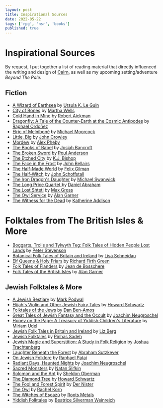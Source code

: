 ```yaml
---
layout: post
title: Inspirational Sources
date: 2022-05-22
tags: ['rpg', 'nsr', 'books']
published: true
---
```


# Inspirational Sources
By request, I put together a list of reading material that directly influenced the writing and design of [Cairn](https://cairnrpg.com), as well as my upcoming setting/adventure _Beyond The Pale_.

## Fiction
- [A Wizard of Earthsea](https://www.goodreads.com/book/show/13642.A_Wizard_of_Earthsea) by [Ursula K. Le Guin](https://www.ursulakleguin.com/)
- [City of Bones](https://www.goodreads.com/book/show/367335.City_of_Bones) by [Martha Wells](https://www.marthawells.com/)
- [Cold Hand in Mine](https://www.goodreads.com/book/show/357727.Cold_Hand_in_Mine) by [Robert Aickman](https://en.wikipedia.org/wiki/Robert_Aickman)
- [Dragonfly: A Tale of the Counter-Earth at the Cosmic Antipodes](https://www.goodreads.com/book/show/25497958-dragonfly) by [Raphael Ordoñez](http://raphordo.blogspot.com/)
- [Elric of Melniboné](https://www.goodreads.com/series/45166-chronicles-of-the-last-emperor-of-melnibon) by [Michael Moorcock](https://www.multiverse.org/)
- [Little, Big](https://www.goodreads.com/book/show/90619.Little_Big) by [John Crowley](http://johncrowleyauthor.com/)
- [Mordew](https://www.goodreads.com/book/show/53438794-mordew) by [Alex Pheby](https://twitter.com/alexpheby?lang=en)
- [The Books of Babel](https://www.goodreads.com/series/127130-the-books-of-babel) by [Josiah Bancroft](http://www.thebooksofbabel.com/)
- [The Broken Sword](https://www.goodreads.com/book/show/40500762-the-broken-sword) by [Poul Anderson](https://en.wikipedia.org/wiki/Poul_Anderson)
- [The Etched City](https://www.goodreads.com/book/show/944555.The_Etched_City) by [K.J. Bishop](https://kjbishop.net/category/writing/)
- [The Face in the Frost](https://www.goodreads.com/en/book/show/295803.The_Face_in_the_Frost) by [John Bellairs](https://en.wikipedia.org/wiki/John_Bellairs)
- [The Half-Made World](https://www.goodreads.com/book/show/8198773-the-half-made-world) by [Felix Gilman](https://en.wikipedia.org/wiki/Felix_Gilman)
- [The Half-Witch](https://www.goodreads.com/en/book/show/34455848-half-witch) by [John Schoffstall](https://www.johnschoffstall.com/)
- [The Iron Dragon's Daughter](https://www.goodreads.com/book/show/25781.The_Iron_Dragon_s_Daughter) by [Michael Swanwick](https://www.goodreads.com/author/show/14454.Michael_Swanwick/blog)
- [The Long Price Quartet ](https://www.goodreads.com/series/43409-long-price-quartet) by [Daniel Abraham](https://www.danielabraham.com/)
- [The Lost Shtetl](https://www.goodreads.com/en/boo/show/50496905-the-lost-shtetl) by [Max Gross](https://twitter.com/SchlubGross)
- [The Owl Service](https://www.goodreads.com/book/show/83829.The_Owl_Service) by [Alan Garner](https://en.wikipedia.org/wiki/Alan_Garner)
- [The Witness for the Dead](https://www.goodreads.com/en/book/show/41302953-the-witness-for-the-dead) by [Katherine Addison](https://www.katherineaddison.com/)

# Folktales from The British Isles & More
- [Boggarts, Trolls and Tylwyth Teg: Folk Tales of Hidden People Lost Lands](https://www.goodreads.com/book/show/59485749-boggarts-trolls-and-tylwyth-teg) by [Peter Stevenson](https://www.peterstevensonarts.co.uk/illustration)
- [Botanical Folk Tales of Britain and Ireland](https://www.goodreads.com/en/book/show/39966261-botanical-folk-tales-of-britain-and-ireland) by [Lisa Schneidau](https://www.lisaschneidau.co.uk/)
- [Elf Queens & Holy Friars](https://site.pennpress.org/icms-2021/9780812224252/elf-queens-and-holy-friars/) by [Richard Firth Green](https://english.osu.edu/people/green.693)
- [Folk Tales of Flanders](https://enchantedbooklet.com/tales-flanders/) by [Jean de Bosschere](https://en.wikipedia.org/wiki/Jean_de_Bossch%C3%A8re)
- [Folk Tales of the British Isles](https://www.goodreads.com/en/book/show/12954136-collected-folk-tales) by [Alan Garner](https://en.wikipedia.org/wiki/Alan_Garner)

## Jewish Folktales & More
- [A Jewish Bestiary](https://www.psupress.org/books/titles/978-0-271-09173-0.html) by [Mark Podwal](https://markpodwal.com/)
- [Elijah's Violin and Other Jewish Fairy Tales](https://www.goodreads.com/en/book/show/847903.Elijah_s_Violin_and_Other_Jewish_Fairy_Tales) by [Howard Schwartz](http://www.umsl.edu/~schwartzh/)
- [Folktales of the Jews](https://www.goodreads.com/book/show/711557.Folktales_of_the_Jews_Volume_1) by [Dan Ben-Amos](https://www.sas.upenn.edu/folklore/faculty/dbamos/)
- [Great Tales of Jewish Fantasy and the Occult](https://www.goodreads.com/book/show/506123.Great_Tales_of_Jewish_Fantasy_and_the_Occult) by [Joachim Neugroschel](https://en.wikipedia.org/wiki/Joachim_Neugroschel)
- [Honey on the Page: A Treasury of Yiddish Children's Literature](https://www.goodreads.com/en/book/show/53362975-honey-on-the-page) by [Miriam Udel](https://miriamudel.com/)
- [Jewish Folk Tales in Britain and Ireland](https://www.goodreads.com/book/show/51561639-jewish-folk-tales-in-britain-and-ireland) by [Liz Berg](https://www.goodreads.com/author/show/20045828.Liz_Berg)
- [Jewish Folktales](https://www.goodreads.com/book/show/1381815.Jewish_Folktales) by [Pinhas Sadeh](https://en.wikipedia.org/wiki/Pinchas_Sadeh)
- [Jewish Magic and Superstition: A Study in Folk Religion](https://www.goodreads.com/book/show/884345.Jewish_Magic_and_Superstition) by [Joshua Trachtenberg](https://en.wikipedia.org/wiki/Joshua_Trachtenberg)
- [Laughter Beneath the Forest](https://www.goodreads.com/book/show/5478936-laughter-beneath-the-forest) by [Abraham Sutzkever](https://www.poetryfoundation.org/poets/abraham-sutzkever)
- [On Jewish Folklore](https://www.goodreads.com/book/show/573636.On_Jewish_Folklore) by [Raphael Patai](https://en.wikipedia.org/wiki/Raphael_Patai)
- [Radiant Days, Haunted Nights](https://www.goodreads.com/book/show/1347516.Radiant_Days_Haunted_Nights) by [Joachim Neugroschel](https://en.wikipedia.org/wiki/Joachim_Neugroschel)
- [Sacred Monsters](https://gefenpublishing.com/product.asp?productid=983) by [Natan Slifkin](https://gefenpublishing.com/authorcategory.asp?id=689)
- [Solomon and the Ant](https://www.goodreads.com/book/show/115015.Solomon_and_the_Ant) by [Sheldon Oberman](https://en.wikipedia.org/wiki/Sheldon_Oberman)
- [The Diamond Tree](https://www.goodreads.com/book/show/1293980.The_Diamond_Tree) by [Howard Schwartz](http://www.umsl.edu/~schwartzh/)
- [The Fool and Forest Spirit](https://www.yiddishbookcenter.org/language-literature-culture/pakn-treger/2021-pakn-treger-digital-translation-issue/fool-and-forest) by [Der Nister](https://yivoencyclopedia.org/article.aspx/der_nister)
- [The Owl](https://www.yiddishbookcenter.org/language-literature-culture/pakn-treger/2021-pakn-treger-digital-translation-issue/owl) by [Rachel Korn](https://en.wikipedia.org/wiki/Rachel_Korn)
- [The Witches of Escazú](https://www.goodreads.com/en/book/show/59495358-the-witches-of-escaz) by [Roots Metals](https://www.rootsmetals.com/)
- [Yiddish Folktales](https://www.goodreads.com/book/show/1426531.Yiddish_Folktales) by [Beatrice Silverman Weinreich ](https://www.goodreads.com/author/list/5624208.Beatrice_Silverman_Weinreich)
